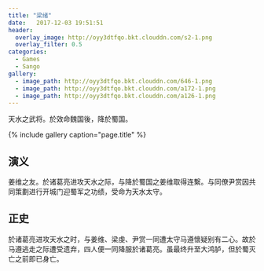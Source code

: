 ```yaml
---
title: "梁绪"
date:   2017-12-03 19:51:51
header:
  overlay_image: http://oyy3dtfqo.bkt.clouddn.com/s2-1.png
  overlay_filter: 0.5
categories:
  - Games
  - Sango
gallery:
  - image_path: http://oyy3dtfqo.bkt.clouddn.com/646-1.png
  - image_path: http://oyy3dtfqo.bkt.clouddn.com/a172-1.png
  - image_path: http://oyy3dtfqo.bkt.clouddn.com/a126-1.png
---
```


天水之武将。於效命魏国後，降於蜀国。

{% include gallery caption="page.title" %}

## 演义

姜维之友。於诸葛亮进攻天水之际，与降於蜀国之姜维取得连繫。与同僚尹赏因共同策劃进行开城门迎蜀军之功绩，受命为天水太守。

## 正史

於诸葛亮进攻天水之时，与姜维、梁虔、尹赏一同遭太守马遵懷疑别有二心。故於马遵逃走之际遭受遗弃，四人便一同降服於诸葛亮。虽最终升至大鸿胪，但於蜀灭亡之前即已身亡。
